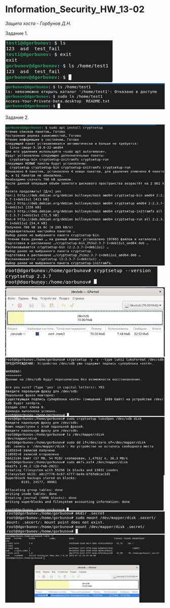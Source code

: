 # Information_Security_HW_13-02

*Защита хоста - Горбунов Д.Н.*

Задание 1.

![](https://github.com/dAmp1r/Information_Security_HW_13-02/blob/main/11.png)                                          
![](https://github.com/dAmp1r/Information_Security_HW_13-02/blob/main/12.png)

Задание 2.
 
![](https://github.com/dAmp1r/Information_Security_HW_13-02/blob/main/21.png)                               
![](https://github.com/dAmp1r/Information_Security_HW_13-02/blob/main/22.png)                           
![](https://github.com/dAmp1r/Information_Security_HW_13-02/blob/main/23.png)                                 
![](https://github.com/dAmp1r/Information_Security_HW_13-02/blob/main/24.png)                            
![](https://github.com/dAmp1r/Information_Security_HW_13-02/blob/main/25.png)                            
![](https://github.com/dAmp1r/Information_Security_HW_13-02/blob/main/26.png)                            
![](https://github.com/dAmp1r/Information_Security_HW_13-02/blob/main/27.png)                             
                                       
